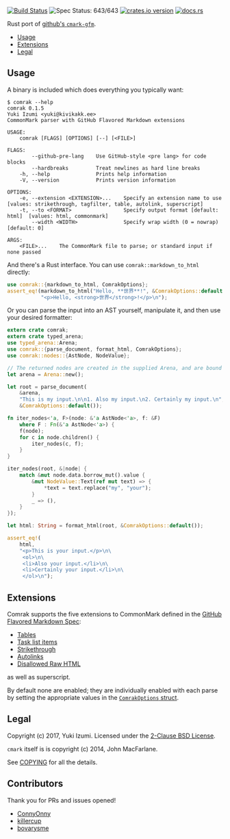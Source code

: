 [![Build Status](https://travis-ci.org/kivikakk/comrak.svg?branch=master)](https://travis-ci.org/kivikakk/comrak)
![Spec Status: 643/643](https://img.shields.io/badge/specs-643%2F643-brightgreen.svg)
[![crates.io version](https://img.shields.io/crates/v/comrak.svg)](https://crates.io/crates/comrak)
[![docs.rs](https://docs.rs/comrak/badge.svg)](https://docs.rs/comrak)

Rust port of [github's `cmark-gfm`](https://github.com/github/cmark).

* [Usage](#usage)
* [Extensions](#extensions)
* [Legal](#legal)

## Usage

A binary is included which does everything you typically want:

```
$ comrak --help
comrak 0.1.5
Yuki Izumi <yuki@kivikakk.ee>
CommonMark parser with GitHub Flavored Markdown extensions

USAGE:
    comrak [FLAGS] [OPTIONS] [--] [<FILE>]

FLAGS:
        --github-pre-lang    Use GitHub-style <pre lang> for code blocks
        --hardbreaks         Treat newlines as hard line breaks
    -h, --help               Prints help information
    -V, --version            Prints version information

OPTIONS:
    -e, --extension <EXTENSION>...    Specify an extension name to use [values: strikethrough, tagfilter, table, autolink, superscript]
    -t, --to <FORMAT>                 Specify output format [default: html]  [values: html, commonmark]
        --width <WIDTH>               Specify wrap width (0 = nowrap) [default: 0]

ARGS:
    <FILE>...    The CommonMark file to parse; or standard input if none passed
```

And there's a Rust interface.  You can use `comrak::markdown_to_html` directly:

``` rust
use comrak::{markdown_to_html, ComrakOptions};
assert_eq!(markdown_to_html("Hello, **世界**!", &ComrakOptions::default()),
           "<p>Hello, <strong>世界</strong>!</p>\n");
```

Or you can parse the input into an AST yourself, manipulate it, and then use your desired
formatter:

``` rust
extern crate comrak;
extern crate typed_arena;
use typed_arena::Arena;
use comrak::{parse_document, format_html, ComrakOptions};
use comrak::nodes::{AstNode, NodeValue};

// The returned nodes are created in the supplied Arena, and are bound by its lifetime.
let arena = Arena::new();

let root = parse_document(
    &arena,
    "This is my input.\n\n1. Also my input.\n2. Certainly my input.\n",
    &ComrakOptions::default());

fn iter_nodes<'a, F>(node: &'a AstNode<'a>, f: &F)
    where F : Fn(&'a AstNode<'a>) {
    f(node);
    for c in node.children() {
        iter_nodes(c, f);
    }
}

iter_nodes(root, &|node| {
    match &mut node.data.borrow_mut().value {
        &mut NodeValue::Text(ref mut text) => {
            *text = text.replace("my", "your");
        }
        _ => (),
    }
});

let html: String = format_html(root, &ComrakOptions::default());

assert_eq!(
    html,
    "<p>This is your input.</p>\n\
     <ol>\n\
     <li>Also your input.</li>\n\
     <li>Certainly your input.</li>\n\
     </ol>\n");
```

## Extensions

Comrak supports the five extensions to CommonMark defined in the
[GitHub Flavored Markdown Spec](https://github.github.com/gfm/):

* [Tables](https://github.github.com/gfm/#tables-extension-)
* [Task list items](https://github.github.com/gfm/#task-list-items-extension-)
* [Strikethrough](https://github.github.com/gfm/#strikethrough-extension-)
* [Autolinks](https://github.github.com/gfm/#autolinks-extension-)
* [Disallowed Raw HTML](https://github.github.com/gfm/#disallowed-raw-html-extension-)

as well as superscript.

By default none are enabled; they are individually enabled with each parse by
setting the appropriate values in the
[`ComrakOptions` struct](https://docs.rs/comrak/newest/comrak/struct.ComrakOptions.html).

## Legal

Copyright (c) 2017, Yuki Izumi.  Licensed under the [2-Clause BSD License](https://opensource.org/licenses/BSD-2-Clause).

`cmark` itself is is copyright (c) 2014, John MacFarlane.

See [COPYING](COPYING) for all the details.

## Contributors

Thank you for PRs and issues opened!

* [ConnyOnny](https://github.com/ConnyOnny)
* [killercup](https://github.com/killercup)
* [bovarysme](https://github.com/bovarysme)
